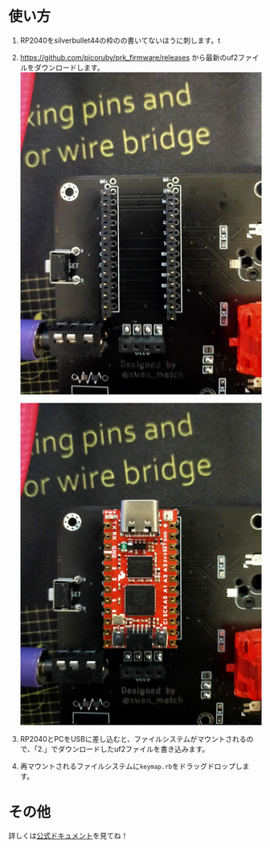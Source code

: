 # 使い方

1. RP2040をsilverbullet44の枠のの書いてないほうに刺します。t
2. https://github.com/picoruby/prk_firmware/releases から最新のuf2ファイルをダウンロードします。
    ![](images/image1.jpg)
  
    ![](images/image2.jpg)

3. RP2040とPCをUSBに差し込むと、ファイルシステムがマウントされるので、「2.」でダウンロードしたuf2ファイルを書き込みます。
4. 再マウントされるファイルシステムに`keymap.rb`をドラッグドロップします。

# その他

詳しくは[公式ドキュメント](https://github.com/picoruby/prk_firmware)を見てね！
